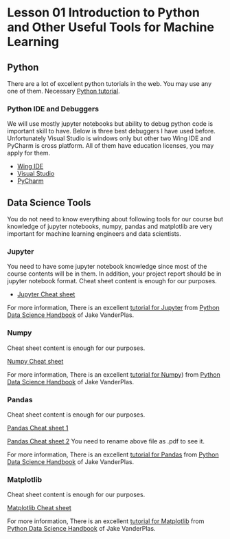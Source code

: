 
# Lesson 01 Introduction to Python and Other Useful Tools for Machine Learning

## Python
There are a lot of excellent python tutorials in the web.
You may use any one of them.
Necessary [Python tutorial](python-introduction.md).

### Python IDE and Debuggers

We will use mostly jupyter notebooks but ability to debug python code is important skill to have.
Below is three best debuggers I have used before.
Unfortunately Visual Studio is windows only but other two Wing IDE and PyCharm is cross platform.
All of them have education licenses, you may apply for them.

- [Wing IDE](https://wingware.com/)
- [Visual Studio](https://visualstudio.microsoft.com/vs/features/python/)
- [PyCharm](https://www.jetbrains.com/pycharm)

## Data Science Tools

You do not need to know everything about following tools for our course but knowledge of jupyter notebooks, numpy, pandas and matplotlib are very important for machine learning engineers and data scientists.

### Jupyter

You need to have some jupyter notebook knowledge since most of the course contents will be in them.
In addition, your project report should be in jupyter notebook format.
Cheat sheet content is enough for our purposes.

- [Jupyter Cheat sheet](https://s3.amazonaws.com/assets.datacamp.com/blog_assets/Jupyter_Notebook_Cheat_Sheet.pdf)


For more information, There is an excellent [tutorial for Jupyter](https://jakevdp.github.io/PythonDataScienceHandbook/01.00-ipython-beyond-normal-python.html) from [Python Data Science Handbook](https://jakevdp.github.io/PythonDataScienceHandbook/) of Jake VanderPlas.




### Numpy 

Cheat sheet content is enough for our purposes.

[Numpy Cheat sheet](https://s3.amazonaws.com/assets.datacamp.com/blog_assets/Numpy_Python_Cheat_Sheet.pdf)

For more information, There is an excellent [tutorial for Numpy](https://jakevdp.github.io/PythonDataScienceHandbook/02.00-introduction-to-numpy.html)) from [Python Data Science Handbook](https://jakevdp.github.io/PythonDataScienceHandbook/) of Jake VanderPlas.



### Pandas

Cheat sheet content is enough for our purposes.

[Pandas Cheat sheet 1](https://github.com/pandas-dev/pandas/blob/master/doc/cheatsheet/Pandas_Cheat_Sheet.pdf)

[Pandas Cheat sheet 2](http://datacamp-community-prod.s3.amazonaws.com/dbed353d-2757-4617-8206-8767ab379ab3)
You need to rename above file as .pdf to see it.


For more information, There is an excellent [tutorial for Pandas](https://jakevdp.github.io/PythonDataScienceHandbook/03.00-introduction-to-pandas.html) from [Python Data Science Handbook](https://jakevdp.github.io/PythonDataScienceHandbook/) of Jake VanderPlas.

### Matplotlib
Cheat sheet content is enough for our purposes.

[Matplotlib Cheat sheet](https://s3.amazonaws.com/assets.datacamp.com/blog_assets/Python_Matplotlib_Cheat_Sheet.pdf)

For more information, There is an excellent [tutorial for Matplotlib](https://jakevdp.github.io/PythonDataScienceHandbook/04.00-introduction-to-matplotlib.html) from [Python Data Science Handbook](https://jakevdp.github.io/PythonDataScienceHandbook/) of Jake VanderPlas.



